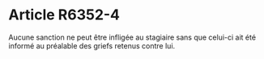 # Article R6352-4

  
Aucune sanction ne peut être infligée au stagiaire sans que celui-ci ait été informé au préalable des griefs retenus contre lui.